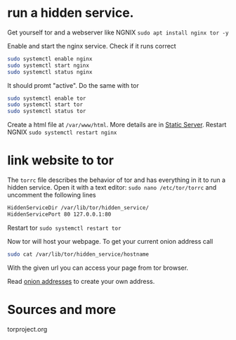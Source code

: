 # run a hidden service.
Get yourself tor and a webserver like NGNIX
`sudo apt install nginx tor -y`

Enable and start the nginx service. Check if it runs correct
```bash
sudo systemctl enable nginx
sudo systemctl start nginx
sudo systemctl status nginx
```
It should promt "active". Do the same with tor
```bash
sudo systemctl enable tor
sudo systemctl start tor
sudo systemctl status tor
```

Create a html file at `/var/www/html`. More details are in [Static Server](static%20server.md). 
Restart NGNIX `sudo systemctl restart nginx`

# link website to tor
The `torrc` file describes the behavior of tor and has everything in it to run a hidden service.
Open it with a text editor: `sudo nano /etc/tor/torrc` and uncomment the following lines
```bash
HiddenServiceDir /var/lib/tor/hidden_service/
HiddenServicePort 80 127.0.0.1:80
```
Restart tor `sudo systemctl restart tor`

Now tor will host your webpage. To get your current onion address call
```bash
sudo cat /var/lib/tor/hidden_service/hostname
```

With the given url you can access your page from tor browser.

Read [onion addresses](onion%20adress.md) to create your own address.

# Sources and more
torproject.org